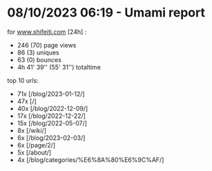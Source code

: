 # 08/10/2023 06:19 - Umami report
for www.shifeiti.com [24h] :

 - 246 (70) page views
 - 86 (3) uniques
 - 63 (0) bounces
 - 4h 41' 39'' (55' 31'') totaltime


top 10 urls:
 - 71x [/blog/2023-01-12/]
 - 47x [/]
 - 40x [/blog/2022-12-09/]
 - 17x [/blog/2022-12-22/]
 - 15x [/blog/2022-05-07/]
 - 8x [/wiki/]
 - 6x [/blog/2023-02-03/]
 - 6x [/page/2/]
 - 5x [/about/]
 - 4x [/blog/categories/%E6%8A%80%E6%9C%AF/]



